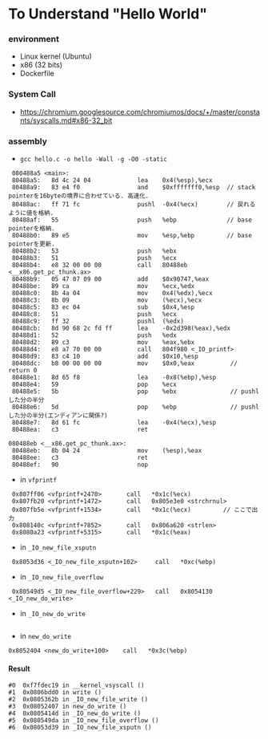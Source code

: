 # To Understand "Hello World"

### environment
- Linux kernel (Ubuntu)
- x86 (32 bits)
- Dockerfile

### System Call
- https://chromium.googlesource.com/chromiumos/docs/+/master/constants/syscalls.md#x86-32_bit

### assembly
- `gcc hello.c -o hello -Wall -g -O0 -static`

```assembly
 080488a5 <main>:
 80488a5:	8d 4c 24 04          	lea    0x4(%esp),%ecx        
 80488a9:	83 e4 f0             	and    $0xfffffff0,%esp  // stack pointerを16byteの境界に合わせている. 高速化.
 80488ac:	ff 71 fc             	pushl  -0x4(%ecx)        // 戻れるように値を格納. 
 80488af:	55                   	push   %ebp              // base pointerを格納.
 80488b0:	89 e5                	mov    %esp,%ebp         // base pointerを更新.
 80488b2:	53                   	push   %ebx              
 80488b3:	51                   	push   %ecx
 80488b4:	e8 32 00 00 00       	call   80488eb <__x86.get_pc_thunk.ax>
 80488b9:	05 47 07 09 00       	add    $0x90747,%eax
 80488be:	89 ca                	mov    %ecx,%edx
 80488c0:	8b 4a 04             	mov    0x4(%edx),%ecx
 80488c3:	8b 09                	mov    (%ecx),%ecx
 80488c5:	83 ec 04             	sub    $0x4,%esp
 80488c8:	51                   	push   %ecx
 80488c9:	ff 32                	pushl  (%edx)
 80488cb:	8d 90 68 2c fd ff    	lea    -0x2d398(%eax),%edx
 80488d1:	52                   	push   %edx
 80488d2:	89 c3                	mov    %eax,%ebx
 80488d4:	e8 a7 70 00 00       	call   804f980 <_IO_printf>
 80488d9:	83 c4 10             	add    $0x10,%esp
 80488dc:	b8 00 00 00 00       	mov    $0x0,%eax          // return 0
 80488e1:	8d 65 f8             	lea    -0x8(%ebp),%esp
 80488e4:	59                   	pop    %ecx
 80488e5:	5b                   	pop    %ebx               // pushlした分の半分
 80488e6:	5d                   	pop    %ebp               // pushlした分の半分(エンディアンに関係?)
 80488e7:	8d 61 fc             	lea    -0x4(%ecx),%esp
 80488ea:	c3                   	ret    

080488eb <__x86.get_pc_thunk.ax>:
 80488eb:	8b 04 24             	mov    (%esp),%eax
 80488ee:	c3                   	ret    
 80488ef:   90                      nop

```

- in `vfprintf`
```
 0x807ff06 <vfprintf+2470>       call   *0x1c(%ecx)
 0x807fb20 <vfprintf+1472>       call   0x805e3e0 <strchrnul>
 0x807fb5e <vfprintf+1534>       call   *0x1c(%ecx)         // ここで出力
 0x808140c <vfprintf+7852>       call   0x806a620 <strlen> 
 0x8080a23 <vfprintf+5315>       call   *0x1c(%eax) 
```

- in `_IO_new_file_xsputn`
```
 0x8053d36 <_IO_new_file_xsputn+102>     call   *0xc(%ebp) 
```

- in `_IO_new_file_overflow`
```
 0x80549d5 <_IO_new_file_overflow+229>   call   0x8054130 <_IO_new_do_write>        
```

- in `_IO_new_do_write`
```

```

- in `new_do_write`
```
0x8052404 <new_do_write+100>    call   *0x3c(%ebp) 
```


#### Result
```
#0  0xf7fdec19 in __kernel_vsyscall ()
#1  0x0806bdd0 in write ()
#2  0x0805362b in _IO_new_file_write ()
#3  0x08052407 in new_do_write ()
#4  0x0805414d in _IO_new_do_write ()
#5  0x080549da in _IO_new_file_overflow ()
#6  0x08053d39 in _IO_new_file_xsputn ()
```

